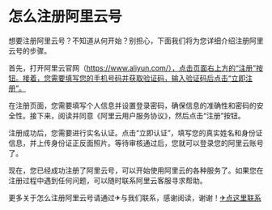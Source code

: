 # 怎么注册阿里云号

想要注册阿里云号？不知道从何开始？别担心，下面我们将为您详细介绍注册阿里云号的步骤。

首先，打开阿里云官网（https://www.aliyun.com/），点击页面右上方的“注册”按钮。接着，您需要填写您的手机号码并获取验证码，输入验证码后点击“立即注册”。

在注册页面，您需要填写个人信息并设置登录密码，确保信息的准确性和密码的安全性。接下来，阅读并同意《阿里云用户服务协议》，然后点击“注册”按钮。

注册成功后，您需要进行实名认证。点击“立即认证”，填写您的真实姓名和身份证信息，并上传身份证正反面照片。等待审核通过后，您就可以登录您的阿里云账号了。

现在，您已经成功注册了阿里云号，可以开始使用阿里云的各种服务了。如果您在注册过程中遇到任何问题，可以随时联系阿里云客服寻求帮助。

更多关于怎么注册阿里云号请通过✈与我们联系，感谢阅读，谢谢！[✈点这里联系](https://sms.k02.cc)
